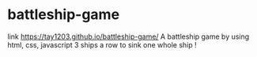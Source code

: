 # battleship-game
link https://tay1203.github.io/battleship-game/ 
A battleship game by using html, css, javascript 
3 ships a row to sink one whole ship !

